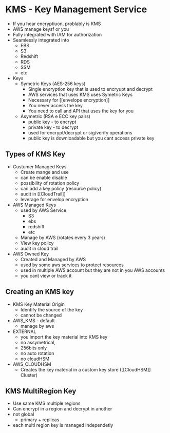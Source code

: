 # KMS - Key Management Service
- If you hear encryptiuon, problably is KMS
- AWS manage keysf or you
- Fully integrated with IAM for authorization
- Seamlessly integrated into
	- EBS
	- S3
	- Redshift
	- RDS
	- SSM
	- etc
- Keys
	- Symetric Keys (AES-256 keys)
		- Single encryption key that is used to encryupt and decrypt
		- AWS services that uses KMS uses Symetric Keys
		- Necessary for [[envelope encryption]]
		- You never access the key.
		- You need to call and API that uses the key for you
	- Asymetric (RSA e ECC key pairs)
		- public key - to encrypt
		- private key - to decrypt
		- used for encrypt/decrypt or sig/verify operations
		- public key is downloadable but you cant access private key
## Types of KMS Key
- Custumer Managed Keys
	- Create mange and use
	- can be enable disable
	- possibility of rotation policy
	- can add a key policy (resource policy)
	- audit in [[CloudTrail]]
	- leverage for envelop encryption
- AWS Managed Keys
	- used by AWS Service
		- S3
		- ebs
		- redshift
		- etc
	- Manage by AWS (rotates every 3 years)
	- View key policy 
	- audit in cloud trail
- AWS Owned Key
	- Created and Managed by AWS
	- used by some aws services to protect resources
	- used in multiple AWS account but they are not in you AWS accounts
	- you cant view or track it

## Creating an KMS key
- KMS Key Material Origin
	- Identify the source of the key
	- cannot be changed
- AWS_KMS - default
	- manage by aws
- EXTERNAL
	- you import the key material into KMS key
	- no assymetrical,
	- 256bits only
	- no auto rotation
	- no cloudHSM
- AWS_CLOUDHSM
	- Creates the key material in a custom key store ([[CloudHSM]] Cluster)
## KMS MultiRegion Key
- Use same KMS multiple regions
- Can encrypt in a region and decrypt in another
- not global
	- primary + replicas
- each multi region key is managed independetly